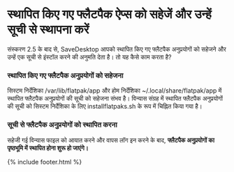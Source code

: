 # स्थापित किए गए फ्लैटपैक ऐप्स को सहेजें और उन्हें सूची से स्थापना करें
संस्करण 2.5 के बाद से, SaveDesktop आपको स्थापित किए गए फ्लैटपैक अनुप्रयोगों को सहेजने और उन्हें एक सूची से इंस्टॉल करने की अनुमति देता है। तो यह कैसे काम करता है?

### स्थापित किए गए फ्लैटपैक अनुप्रयोगों को सहेजना
सिस्टम निर्देशिका /var/lib/flatpak/app और होम निर्देशिका ~/.local/share/flatpak/app में स्थापित फ्लैटपैक अनुप्रयोगों की सूची को सहेजना संभव है। विन्यास संग्रह में स्थापित फ्लैटपैक अनुप्रयोगों की सूची को सिस्टम निर्देशिका के लिए installflatpaks.sh के रूप में चिह्नित किया गया है।

### सूची से फ्लैटपैक अनुप्रयोगों को स्थापित करना
सहेजी गई विन्यास फाइल को आयात करने और वापस लॉग इन करने के बाद, **फ्लैटपैक अनुप्रयोगों का पृष्ठभूमि में स्थापित होना शुरू हो जाएंगे।**



{% include footer.html %}
